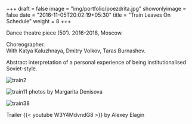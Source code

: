 +++
draft = false
image = "img/portfolio/poezdrita.jpg"
showonlyimage = false
date = "2016-11-05T20:02:19+05:30"
title = "Train Leaves On Schedule"
weight = 8
+++

Dance theatre piece (50’). 
2016-2018, Moscow.
<!--more-->

Choreographer.  
With Katya Kaluzhnaya, Dmitry Volkov, Taras Burnashev.

Abstract interpretation of a personal experience of being institutionalised Soviet-style.


![train2][1]

![train11][2]
photos by Margarita Denisova

![train38][3]



Trailer
{{< youtube W3Y4MdvndG8 >}}
by Alexey Elagin



[1]: /img/portfolio/train2.jpg
[2]: /img/portfolio/train11.jpg
[3]: /img/portfolio/train-38.jpg